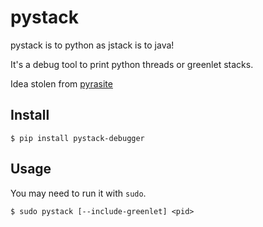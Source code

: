 # pystack

pystack is to python as jstack is to java!

It's a debug tool to print python threads or greenlet stacks.

Idea stolen from [pyrasite](https://github.com/lmacken/pyrasite)

## Install

    $ pip install pystack-debugger

## Usage

You may need to run it with `sudo`.

    $ sudo pystack [--include-greenlet] <pid>
